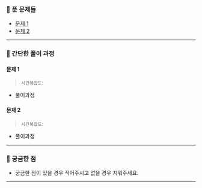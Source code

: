 ### 📌 푼 문제들

- [문제 1](https://www.acmicpc.net/problem/문제1)
- [문제 2](https://www.acmicpc.net/problem/문제2)

---

### 📝 간단한 풀이 과정

#### 문제 1

> `시간복잡도`: 

- 풀이과정

#### 문제 2

> `시간복잡도`: 

- 풀이과정

---

### 🙌 궁금한 점

- 궁금한 점이 있을 경우 적어주시고 없을 경우 지워주세요.

---
